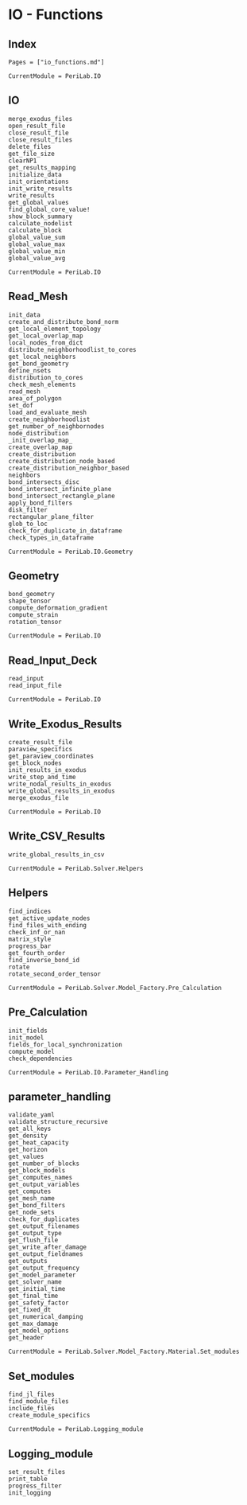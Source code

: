 # IO - Functions

## Index

```@index
Pages = ["io_functions.md"]
```

```@meta
CurrentModule = PeriLab.IO
```

## IO

```@docs
merge_exodus_files
open_result_file
close_result_file
close_result_files
delete_files
get_file_size
clearNP1
get_results_mapping
initialize_data
init_orientations
init_write_results
write_results
get_global_values
find_global_core_value!
show_block_summary
calculate_nodelist
calculate_block
global_value_sum
global_value_max
global_value_min
global_value_avg
```

```@meta
CurrentModule = PeriLab.IO
```

## Read_Mesh

```@docs
init_data
create_and_distribute_bond_norm
get_local_element_topology
get_local_overlap_map
local_nodes_from_dict
distribute_neighborhoodlist_to_cores
get_local_neighbors
get_bond_geometry
define_nsets
distribution_to_cores
check_mesh_elements
read_mesh
area_of_polygon
set_dof
load_and_evaluate_mesh
create_neighborhoodlist
get_number_of_neighbornodes
node_distribution
_init_overlap_map_
create_overlap_map
create_distribution
create_distribution_node_based
create_distribution_neighbor_based
neighbors
bond_intersects_disc
bond_intersect_infinite_plane
bond_intersect_rectangle_plane
apply_bond_filters
disk_filter
rectangular_plane_filter
glob_to_loc
check_for_duplicate_in_dataframe
check_types_in_dataframe
```

```@meta
CurrentModule = PeriLab.IO.Geometry
```

## Geometry

```@docs
bond_geometry
shape_tensor
compute_deformation_gradient
compute_strain
rotation_tensor
```

```@meta
CurrentModule = PeriLab.IO
```

## Read_Input_Deck

```@docs
read_input
read_input_file
```

```@meta
CurrentModule = PeriLab.IO
```

## Write_Exodus_Results

```@docs
create_result_file
paraview_specifics
get_paraview_coordinates
get_block_nodes
init_results_in_exodus
write_step_and_time
write_nodal_results_in_exodus
write_global_results_in_exodus
merge_exodus_file
```

```@meta
CurrentModule = PeriLab.IO
```

## Write_CSV_Results

```@docs
write_global_results_in_csv
```

```@meta
CurrentModule = PeriLab.Solver.Helpers
```

## Helpers

```@docs
find_indices
get_active_update_nodes
find_files_with_ending
check_inf_or_nan
matrix_style
progress_bar
get_fourth_order
find_inverse_bond_id
rotate
rotate_second_order_tensor
```

```@meta
CurrentModule = PeriLab.Solver.Model_Factory.Pre_Calculation
```

## Pre_Calculation

```@docs
init_fields
init_model
fields_for_local_synchronization
compute_model
check_dependencies
```

```@meta
CurrentModule = PeriLab.IO.Parameter_Handling
```

## parameter_handling

```@docs
validate_yaml
validate_structure_recursive
get_all_keys
get_density
get_heat_capacity
get_horizon
get_values
get_number_of_blocks
get_block_models
get_computes_names
get_output_variables
get_computes
get_mesh_name
get_bond_filters
get_node_sets
check_for_duplicates
get_output_filenames
get_output_type
get_flush_file
get_write_after_damage
get_output_fieldnames
get_outputs
get_output_frequency
get_model_parameter
get_solver_name
get_initial_time
get_final_time
get_safety_factor
get_fixed_dt
get_numerical_damping
get_max_damage
get_model_options
get_header
```

```@meta
CurrentModule = PeriLab.Solver.Model_Factory.Material.Set_modules
```

## Set_modules

```@docs
find_jl_files
find_module_files
include_files
create_module_specifics
```

```@meta
CurrentModule = PeriLab.Logging_module
```

## Logging_module

```@docs
set_result_files
print_table
progress_filter
init_logging
```
